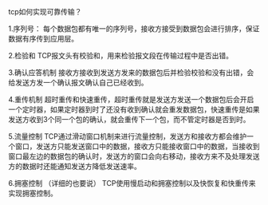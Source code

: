 tcp如何实现可靠传输？


1.序列号：
    每个数据包都有唯一的序列号，接收方接受到数据包会进行排序，保证数据有序传到应用层。

2.检验和
    TCP报文头有校验和，用来检验报文段在传输过程中是否出错。

3.确认应答机制
    接收方接收到发送方发来的数据包后并检验校验和没有出错，会给发送方发一个确认报文确认自己已经收到。

4.重传机制
    超时重传和快速重传，超时重传就是发送方发送一个数据包后会开启一个定时器，如果定时器到时了还没有收到确认就会重发数据包，快速重传是如果发送方收到3个同一个包的确认，就会重传下一个包，而不管定时器是否到时。

5.流量控制
    TCP通过滑动窗口机制来进行流量控制，发送方和接收方都会维护一个窗口，发送方只能发送窗口中的数据，接收方只能接收窗口中的数据，当接收到窗口最左边的数据包的确认时，发送方的窗口会向右移动，接收方来不及处理发送方的数据时还能通知发送方降低发送速率。

6.拥塞控制   （详细的也要说）
    TCP使用慢启动和拥塞控制以及快恢复和快重传来实现拥塞控制。